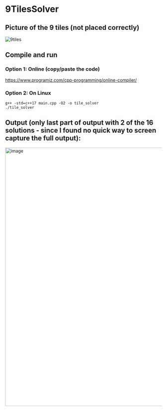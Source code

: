 # 9TilesSolver

## Picture of the 9 tiles (not placed correctly)
![9tiles](https://github.com/user-attachments/assets/2d032850-7560-45f3-b6bb-c7db779c07df)

## Compile and run
  
### Option 1: Online (copy/paste the code)
https://www.programiz.com/cpp-programming/online-compiler/  
  
### Option 2: On Linux
```
g++ -std=c++17 main.cpp -O2 -o tile_solver
./tile_solver
```

## Output (only last part of output with 2 of the 16 solutions - since I found no quick way to screen capture the full output):
<img width="585" height="832" alt="image" src="https://github.com/user-attachments/assets/73f5946d-69cb-4244-a285-08203b9ad55e" />


